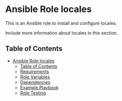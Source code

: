 Ansible Role locales
=========

This is an Ansible role to install and configure locales.

Include more information about locales in this section.

Table of Contents
-----------------
- [Ansible Role locales](#ansible-role-locales)
  - [Table of Contents](#table-of-contents)
  - [Requirements](#requirements)
  - [Role Variables](#role-variables)
  - [Dependencies](#dependencies)
  - [Example Playbook](#example-playbook)
  - [Role Testing](#role-testing)
